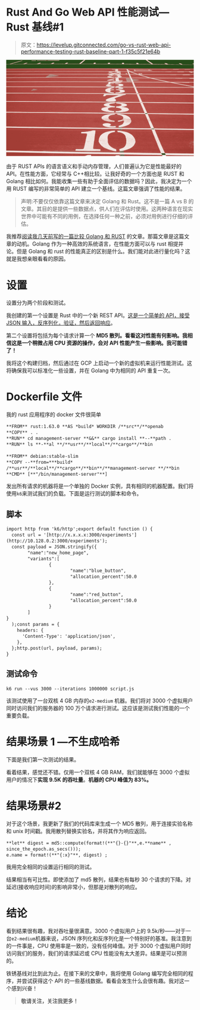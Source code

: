 # Rust And Go Web API 性能测试— Rust 基线#1

> 原文：<https://levelup.gitconnected.com/go-vs-rust-web-api-performance-testing-rust-baseline-part-1-f35c5f21e64b>

![](img/efa3c309ba133978f49765db12d6f98a.png)

由于 RUST APIs 的语言语义和手动内存管理，人们普遍认为它是性能最好的 API。在性能方面，它经常与 C++相比较。让我好奇的一个方面也是 RUST 和 Golang 相比如何。我能收集一些有助于全面评估的数据吗？因此，我决定为一个用 RUST 编写的非常简单的 API 建立一个基线。这篇文章强调了性能的结果。

> 声明:不要仅仅依靠这篇文章来决定 Golang 和 Rust。这不是一篇 A vs B 的文章。其目的是提供一些数据点，供人们在评估时使用。这两种语言在现实世界中可能有不同的用例，在选择任何一种之前，必须对用例进行仔细的评估。

我推荐[阅读我几天前写的一篇比较 Golang 和 RUST](https://shanmukhsista.medium.com/golang-vs-rust-for-web-api-development-projects-a-quick-comparison-fcc2ae2d0f6d) 的文章。那篇文章是这篇文章的动机。Golang 作为一种高效的系统语言，在性能方面可以与 rust 相提并论。但是 Golang 和 rust 的性能真正的区别是什么。我们能对此进行量化吗？这就是我想亲眼看看的原因。

# 设置

设置分为两个阶段和测试。

我创建的第一个设置是 Rust 中的一个新 REST API。[这是一个简单的 API，接受 JSON 输入，反序列化，验证，然后返回响应](https://shanmukhsista.medium.com/real-world-rest-api-using-rust-axum-framework-with-request-validations-and-error-handling-75d4175cef96)。

第二个设置将包括为每个请求计算一个 **MD5 散列。看看这对性能有何影响。我相信这是一个稍微占用 CPU 资源的操作，会对 API 性能产生一些影响。我可能错了！**

我将这个构建归档，然后通过在 GCP 上启动一个新的虚拟机来运行性能测试。这将确保我可以标准化一些设置，并在 Golang 中为相同的 API 重复一次。

# Dockerfile 文件

我的 rust 应用程序的 docker 文件很简单

```
**FROM** rust:1.63.0 **AS *build* WORKDIR /**src**/**openab
**COPY** . .
**RUN** cd management-server **&&** cargo install **--**path .
**RUN** ls **-**al **/**usr**/**local**/**cargo**/**bin

**FROM** debian:stable-slim
**COPY --**from=***build* /**usr**/**local**/**cargo**/**bin**/**management-server **/**bin
**CMD** [**"/bin/management-server"**]
```

发出所有请求的机器将是一个单独的 Docker 实例，具有相同的机器配置。我们将使用`k6`来测试我们的负载。下面是运行测试的脚本和命令。

## 脚本

```
import http from 'k6/http';export default function () {
  const url = '[http://x.x.x.x:3000/experiments'](http://10.128.0.2:3000/experiments');
  const payload = JSON.stringify({
        "name":"new_home_page",
        "variants":[
                {
                        "name":"blue_button",
                        "allocation_percent":50.0
                },
                {
                        "name":"red_button",
                        "allocation_percent":50.0
                }
        ]
}
  );const params = {
    headers: {
      'Content-Type': 'application/json',
    },
  };http.post(url, payload, params);
}
```

## 测试命令

```
k6 run --vus 3000 --iterations 1000000 script.js
```

该测试使用了一台双核 4 GB 内存的`e2-medium` 机器。我们将对 3000 个虚拟用户同时访问我们的服务器的 100 万个请求进行测试。这应该是测试我们性能的一个重要负载。

# 结果场景 1 —不生成哈希

下面是我们第一次测试的结果。

看着结果，感觉还不错。仅用一个双核 4 GB RAM，我们就能够在 3000 个虚拟用户的情况下**实现 9.5K 的吞吐量**。**机器的 CPU 峰值为 83%。**

# 结果场景#2

对于这个场景，我更新了我们的代码库来生成一个 MD5 散列，用于连接实验名称和 unix 时间戳。我用散列替换实验名，并将其作为响应返回。

```
**let** digest = md5::compute(format!(**"{}-{}"**,e.**name** , since_the_epoch.as_secs()));
e.name = format!(**"{:x}"**, digest) ;
```

我用完全相同的设置运行相同的测试。

结果相当有可比性。即使添加了 md5 散列，结果也有每秒 30 个请求的下降。对延迟(接收响应时间)的影响非常小，但那是对散列的响应。

# 结论

看到结果很有趣，我对吞吐量很满意。3000 个虚拟用户上的 9.5k/秒——对于一台`e2-medium`机器来说，JSON 序列化和反序列化是一个特别好的基准。我注意到的一件事是，CPU 使用率是一致的，没有任何峰值。对于 3000 个虚拟用户同时访问我们的服务，我们的请求延迟或 CPU 性能没有太大差异。结果是可以预测的。

铁锈基线对比到此为止。在接下来的文章中，我将使用 Golang 编写完全相同的程序，并尝试获得这个 API 的一些基线数据。看看会发生什么会很有趣。我对这一个感到兴奋！

> **敬请关注，关注我更多！**